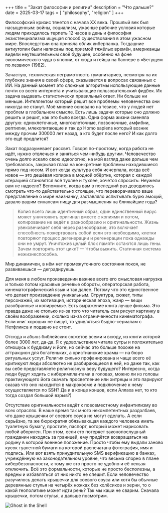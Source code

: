 +++
title = "Закат философии и религии"
description = "Что дальше?"
date = 2025-03-17
tags = [
    "philosophy",
    "religion"
]
+++

Философский кризис тянется с начала XX века. Прошлый век был насыщенным: войны, социализм, ужасные рабочие условия которые людям приходилось терпеть 12 часов в день и философия экзистенциализма ищущая способ существования в этом ужасном мире. Впоследствии она приняла облик киберпанка. Тогдашние антиутопии были написаны под призмой тяжёлых времён, американцы видели неутешительным своё будущее, особенно на фоне экономического чуда в японии, от сюда и гейша на баннере в «Бегущем по лезвию» (1982).

Зачастую, техническая неграмотность гуманитариев, несмотря на их глубокие знания в своей сфере, сказывается в вопросах связанных с ИИ. На данный момент это сложные алгоритмы использующие данные почти со всего интернета и учитывающие пользовательский фидбек. Их задача выдавать статистически правильный ответ. Ни больше ни меньше. Интеллектом который решит все проблемы человечества они никогда не станут. Моё мнение основано на тезисе, что у людей нет проблем в глобальном смысле. Есть лишь задачи которые оно должно решить и решит, как это было всегда. Одна форма жизни сменяла другую: одноклеточные, многоклеточные, позвоночные, амфибии, рептилии, млекопитающие и так до Homo sapiens который возник между прочим 300000 лет назад, а кто будет после него? И как долго это ещё продлится?

Закат подразумевает рассвет. Говоря по-простому, когда работа не идёт, нужно отвлечься и заняться чем-нибудь другим. Человечество очень долго искало свою идеологию, на мой взгляд даже дольше чем требовалось, закрывая глаза на конкретные проблемы находившиеся прямо под носом. И вот когда культура себя исчерпала, когда всё новое — это дешёвая копирка в модной обёртке, которая с каждой итерацией становятся всё тухлее и тухлее, хочется спросить: Неужели вам не надоело? Вспомните, когда вам в последний раз доводилось смотреть что-то действительно стоящее, что переворачивало ваше представление о мире наизнанку, заставляло испытывать бурю эмоций, давало вашим синапсам пищу для размышления на ближайшие года?

> Копия всего лишь идентичный образ, один единственный вирус может уничтожить оригинал вместе с копиями и потом, копирование не ведёт к разнообразию и оригинальности. Жизнь увековечивает себя через разнообразие, это включает способность пожертвовать собой если это необходимо, клетки повторяют процесс дегенерации и регенерации пока однажды они не умрут. Уничтожив целый блок памяти остаются лишь гены. Зачем повторять этот цикл? — Чтобы выжить. Статичная система нежизнеспособна.

Мир динамичен, в нём нет промежуточного состояния покоя, не развиваешься — деградируешь.

Для меня в любом произведении важнее всего его смысловая нагрузка и только потом красивые речевые обороты, операторская работа, кинематографический язык и так далее. Потому что это единственное что делает произведение уникальным. Структура, сюжет, типы персонажей, их мотивация, историческая эпоха, жанр — вещи разобранные и копируемые. Есть выражение книга лучше фильма. Это правда даже не столько из-за того что читатель сам рисует картинку в своём воображении, сколько из-за ограниченности кинематографа. Если книг хороших не пишут, то удивляться быдло-сериалам с Нетфликса и подавно не стоит.

Отсюда и абьюз библейских сюжетов всеми и всюду, из книги которой более 3000 лет, да-да. Я с удовольствием читала сутры и положительно отношусь к буддизму и йоге, но сейчас это больше похоже на аттракцион для богатеньких, а христианские храмы — на бюро ритуальных услуг. Религия сильно профанирована и чаще всего её критикуют люди абсолютно не разбирающиеся в ней, но даже так, как вы себе представляете религиозную веру будущего? Интересно, когда люди будут ходить с киберимплантами в головах, можно ли из головы практикующего йога скачать просветление или хитрецы и это парируют сказав что оно находится в макрокосме и подключение к нему осуществляется по SSH? Да и в конце концов, если Аллаха нет, то кто тогда создал большой взрыв?)

Отсутствие оригинальности ведёт к повсеместному инфантилизму во всех отраслях. В наше время так много некомпетентных раздолбаев, что даже крышечки от соевого соуса не могут сделать. А если серьёзно, та же бюрократия обязывающая каждого человека иметь туалетную бумагу, простите, паспорт, который может нарисовать любой абориген. При этом, если его потеряет законопослушный гражданин находясь за границей, ему придётся возвращаться на родину в которой военное положение. Просто чтобы ему выдали заново кусок туалетной бумаги на которой распечатана фотография, имя и подпись. Или вот взять принудительную SMS верификацию в банках, учреждённую на законодательном уровне, что весьма спорно в плане кибербезопасности, к тому же это просто не удобно и её нельзя отключить. Всё это формальности, которые не просто бесполезны, а вредны и избавляться от них никто не спешит. Если человечество разучилось делать крышечки для соевого соуса или хотя бы обычные деревянные стулья на четырёх ножках без колёсиков и херни, то о какой геополитике может идти речь? Так мы каши не сварим. Сначала крышечки, потом стулья, а дальше посмотрим.

![Ghost in the Shell](/images/ghost_in_the_shell.webp)
